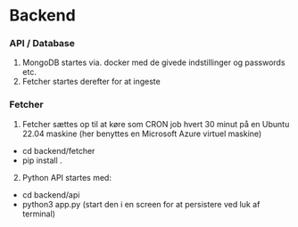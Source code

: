 # Backend


### API / Database
1.  MongoDB startes via. docker med de givede indstillinger og passwords etc.
2.  Fetcher startes derefter for at ingeste

### Fetcher

1. Fetcher sættes op til at køre som CRON job hvert 30 minut på en Ubuntu 22.04 maskine (her benyttes en Microsoft Azure virtuel maskine)
 * cd backend/fetcher
 * pip install .
2. Python API startes med:
 * cd backend/api
 * python3 app.py (start den i en screen for at persistere ved luk af terminal)

